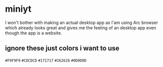 # miniyt

I won't bother with making an actual desktop app as I'am using Arc browser which already looks great and gives me the feeling of an desktop app even though the app is a website.

## ignore these just colors i want to use

`#F9F9F9`
`#CDCDCD`
`#171717`
`#262626`
`#0D0D0D`
